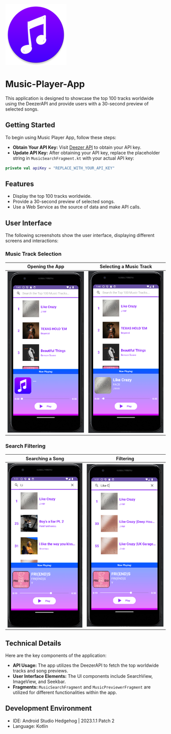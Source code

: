 ![Logo](app/src/main/res/mipmap-xxxhdpi/ic_launcher_round.webp)


# Music-Player-App
This application is designed to showcase the top 100 tracks worldwide using the DeezerAPI and provide users with a 30-second preview of selected songs.

## Getting Started
To begin using Music Player App, follow these steps:
- **Obtain Your API Key:** Visit [Deezer API](https://rapidapi.com/deezerdevs/api/deezer-1/) to obtain your API key.
- **Update API Key:** After obtaining your API key, replace the placeholder string in `MusicSearchFragment.kt` with your actual API key:
```kotlin
private val apiKey = "REPLACE_WITH_YOUR_API_KEY"
```


## Features
- Display the top 100 tracks worldwide.
- Provide a 30-second preview of selected songs.
- Use a Web Service as the source of data and make API calls.


## User Interface
The following screenshots show the user interface, displaying different screens and interactions:


### Music Track Selection
| Opening the App        | Selecting a Music Track           |
| ------------- |:-------------:|
| ![Screenshot](assets/start_application_screenshot.png) | ![Screenshot](assets/portrait_mode_screenshot.png) |


### Search Filtering
| Searching a Song        | Filtering           |
| ------------- |:-------------:|
| ![Screenshot](assets/search_song_screenshot.png) | ![Screenshot](assets/search_song_filtering_screenshot.png) | 


## Technical Details
Here are the key components of the application:
- **API Usage:** The app utilizes the DeezerAPI to fetch the top worldwide tracks and song previews.
- **User Interface Elements:** The UI components include SearchView, ImageView, and Seekbar.
- **Fragments:** `MusicSearchFragment` and `MusicPreviewerFragment` are utilized for different functionalities within the app.


## Development Environment
- IDE: Android Studio Hedgehog | 2023.1.1 Patch 2
- Language: Kotlin
